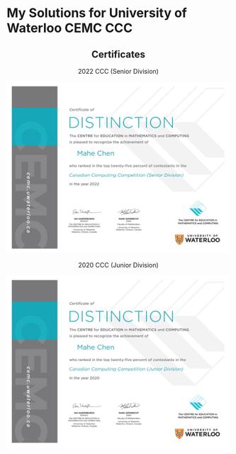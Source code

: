 # My Solutions for University of Waterloo CEMC CCC</h1>

<div align="center">
    <h2>Certificates</h2>
    <p>2022 CCC (Senior Division)</p>
    <img src="https://github.com/lmposter/CCC-Solutions/blob/main/Certificates/2022.png?raw=true" alt="2022 Certificate">
    <br>
    <p>2020 CCC (Junior Division)</p>
    <img src="https://github.com/lmposter/CCC-Solutions/blob/main/Certificates/2020.png?raw=true" alt="2020 Certificate">
</div>
